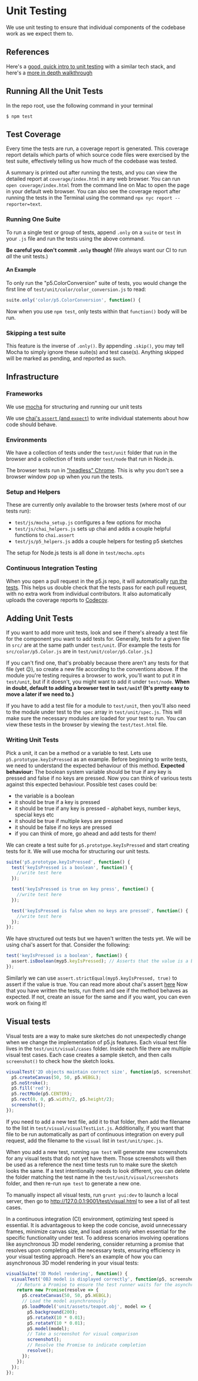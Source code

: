 # Unit Testing

We use unit testing to ensure that individual components of the codebase work as we expect them to.

## References

Here's a [good, quick intro to unit testing](https://codeburst.io/javascript-unit-testing-using-mocha-and-chai-1d97d9f18e71) with a similar tech stack, and here's a [more in depth walkthrough](https://blog.logrocket.com/a-quick-and-complete-guide-to-mocha-testing-d0e0ea09f09d)

## Running All the Unit Tests

In the repo root, use the following command in your terminal

```shellsession
$ npm test
```

## Test Coverage

Every time the tests are run, a coverage report is generated. This coverage report details which parts of which source code files were exercised by the test suite, effectively telling us how much of the codebase was tested.

A summary is printed out after running the tests, and you can view the detailed report at `coverage/index.html` in any web browser. You can run `open coverage/index.html` from the command line on Mac to open the page in your default web browser. You can also see the coverage report after running the tests in the Terminal using the command `npx nyc report --reporter=text`.

### Running One Suite

To run a single test or group of tests, append `.only` on a `suite` or `test` in your `.js` file and run the tests using the above command.

**Be careful you don't commit `.only` though!** (We always want our CI to run _all_ the unit tests.)

#### An Example

To only run the "p5.ColorConversion" suite of tests, you would change the first line of `test/unit/color/color_conversion.js` to read:

```js
suite.only('color/p5.ColorConversion', function() {
```

Now when you use `npm test`, only tests within that `function()` body will be run.

### Skipping a test suite

This feature is the inverse of `.only()`. By appending `.skip()`, you may tell Mocha to simply ignore these suite(s) and test case(s). Anything skipped will be marked as pending, and reported as such.

## Infrastructure

### Frameworks

We use [mocha](https://mochajs.org) for structuring and running our unit tests

We use [chai's `assert` (and `expect`)](https://www.chaijs.com/api/assert/) to write individual statements about how code should behave.

### Environments

We have a collection of tests under the `test/unit` folder that run in the browser and a collection of tests under `test/node` that run in Node.js.

The browser tests run in ["headless" Chrome](https://developers.google.com/web/updates/2017/06/headless-karma-mocha-chai). This is why you don't see a browser window pop up when you run the tests.

### Setup and Helpers

These are currently only available to the browser tests (where most of our tests run):

- `test/js/mocha_setup.js` configures a few options for mocha
- `test/js/chai_helpers.js` sets up chai and adds a couple helpful functions to `chai.assert`
- `test/js/p5_helpers.js` adds a couple helpers for testing p5 sketches

The setup for Node.js tests is all done in `test/mocha.opts`

### Continuous Integration Testing

When you open a pull request in the p5.js repo, it will automatically [run the tests](https://github.com/processing/p5.js/actions). This helps us double check that the tests pass for each pull request, with no extra work from individual contributors. It also automatically uploads the coverage reports to [Codecov](https://codecov.io/github/processing/p5.js).

## Adding Unit Tests

If you want to add more unit tests, look and see if there's already a test file for the component you want to add tests for. Generally, tests for a given file in `src/` are at the same path under `test/unit`. (For example the tests for `src/color/p5.Color.js` are in `test/unit/color/p5.Color.js`.)

If you can't find one, that's probably because there aren't any tests for that file (yet 😉), so create a new file according to the conventions above. If the module you're testing requires a browser to work, you'll want to put it in `test/unit`, but if it doesn't, you might want to add it under `test/node`. **When in doubt, default to adding a browser test in `test/unit`! (It's pretty easy to move a later if we need to.)**

If you have to add a test file for a module to `test/unit`, then you'll also need to the module under test to the `spec` array in `test/unit/spec.js`. This will make sure the necessary modules are loaded for your test to run. You can view these tests in the browser by viewing the `test/test.html` file.

### Writing Unit Tests

Pick a unit, it can be a method or a variable to test. Lets use `p5.prototype.keyIsPressed` as an example. Before beginning to write tests, we need to understand the expected behaviour of this method.
**Expected behaviour:** The boolean system variable should be true if any key is pressed and false if no keys are pressed.
Now you can think of various tests against this expected behaviour. Possible test cases could be:

- the variable is a boolean
- it should be true if a key is pressed
- it should be true if any key is pressed - alphabet keys, number keys, special keys etc
- it should be true if multiple keys are pressed
- it should be false if no keys are pressed
- if you can think of more, go ahead and add tests for them!

We can create a test suite for `p5.prototype.keyIsPressed` and start creating tests for it. We will use mocha for structuring our unit tests.

```js
suite('p5.prototype.keyIsPressed', function() {
  test('keyIsPressed is a boolean', function() {
    //write test here
  });

  test('keyIsPressed is true on key press', function() {
    //write test here
  });

  test('keyIsPressed is false when no keys are pressed', function() {
    //write test here
  });
});
```

We have structured out tests but we haven't written the tests yet. We will be using chai's assert for that.
Consider the following:

```js
test('keyIsPressed is a boolean', function() {
  assert.isBoolean(myp5.keyIsPressed); // Asserts that the value is a boolean.
});
```

Similarly we can use `assert.strictEqual(myp5.keyIsPressed, true)` to assert if the value is true. You can read more about chai's assert [here](https://www.chaijs.com/api/assert/)
Now that you have written the tests, run them and see if the method behaves as expected. If not, create an issue for the same and if you want, you can even work on fixing it!

## Visual tests

Visual tests are a way to make sure sketches do not unexpectedly change when we change the implementation of p5.js features. Each visual test file lives in the `test/unit/visual/cases` folder. Inside each file there are multiple visual test cases. Each case creates a sample sketch, and then calls `screenshot()` to check how the sketch looks.

```js
visualTest('2D objects maintain correct size', function(p5, screenshot) {
  p5.createCanvas(50, 50, p5.WEBGL);
  p5.noStroke();
  p5.fill('red');
  p5.rectMode(p5.CENTER);
  p5.rect(0, 0, p5.width/2, p5.height/2);
  screenshot();
});
```

If you need to add a new test file, add it to that folder, then add the filename to the list in `test/visual/visualTestList.js`. Additionally, if you want that file to be run automatically as part of continuous integration on every pull request, add the filename to the `visual` list in `test/unit/spec.js`.

When you add a new test, running `npm test` will generate new screenshots for any visual tests that do not yet have them. Those screenshots will then be used as a reference the next time tests run to make sure the sketch looks the same. If a test intentionally needs to look different, you can delete the folder matching the test name in the `test/unit/visual/screenshots` folder, and then re-run `npm test` to generate a new one.

To manually inspect all visual tests, run `grunt yui:dev` to launch a local server, then go to http://127.0.0.1:9001/test/visual.html to see a list of all test cases.


In a continuous integration (CI) environment, optimizing test speed is essential. It is advantageous to keep the code concise, avoid unnecessary frames, minimize canvas size, and load assets only when essential for the specific functionality under test.
To address scenarios involving operations like asynchronous 3D model rendering, consider returning a promise that resolves upon completing all the necessary tests, ensuring efficiency in your visual testing approach. Here's an example of how you can asynchronous 3D model rendering in your visual tests:

```js
visualSuite('3D Model rendering', function() {
  visualTest('OBJ model is displayed correctly', function(p5, screenshot) {
    // Return a Promise to ensure the test runner waits for the asynchronous operation to complete
    return new Promise(resolve => {
      p5.createCanvas(50, 50, p5.WEBGL);
      // Load the model asynchronously
      p5.loadModel('unit/assets/teapot.obj', model => {
        p5.background(200);
        p5.rotateX(10 * 0.01);
        p5.rotateY(10 * 0.01);
        p5.model(model);
        // Take a screenshot for visual comparison
        screenshot();
        // Resolve the Promise to indicate completion
        resolve();
      });
    });
  });
});
```
